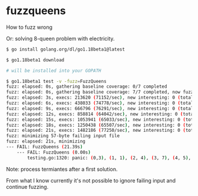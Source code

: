 # fuzzqueens

How to fuzz wrong

Or: solving 8-queen problem with electricity.

```bash
$ go install golang.org/dl/go1.18beta1@latest

$ go1.18beta1 download

# will be installed into your GOPATH

$ go1.18beta1 test -v -fuzz=FuzzQueens
fuzz: elapsed: 0s, gathering baseline coverage: 0/7 completed
fuzz: elapsed: 0s, gathering baseline coverage: 7/7 completed, now fuzzing with 4 workers
fuzz: elapsed: 3s, execs: 213620 (71152/sec), new interesting: 0 (total: 6)
fuzz: elapsed: 6s, execs: 438033 (74778/sec), new interesting: 0 (total: 6)
fuzz: elapsed: 9s, execs: 666796 (76291/sec), new interesting: 0 (total: 6)
fuzz: elapsed: 12s, execs: 858814 (64042/sec), new interesting: 0 (total: 6)
fuzz: elapsed: 15s, execs: 1053941 (65033/sec), new interesting: 0 (total: 6)
fuzz: elapsed: 18s, execs: 1250438 (65507/sec), new interesting: 0 (total: 6)
fuzz: elapsed: 21s, execs: 1482186 (77250/sec), new interesting: 0 (total: 6)
fuzz: minimizing 57-byte failing input file
fuzz: elapsed: 21s, minimizing
--- FAIL: FuzzQueens (21.39s)
    --- FAIL: FuzzQueens (0.00s)
        testing.go:1320: panic: (0,3), (1, 1), (2, 4), (3, 7), (4, 5), (5, 0), (6, 2), (7, 6)
```

Note: process termiantes after a first solution. 

From what I know currently it's not possible to ignore failing input and continue fuzzing.
